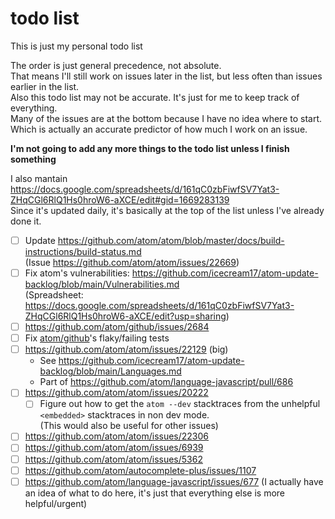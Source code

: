 # todo list

This is just my personal todo list

The order is just general precedence, not absolute.\
That means I'll still work on issues later in the list, but less often than issues earlier in the list.\
Also this todo list may not be accurate. It's just for me to keep track of everything.\
Many of the issues are at the bottom because I have no idea where to start. Which is actually an accurate predictor of how much I work on an issue.

**I'm not going to add any more things to the todo list unless I finish something**

I also mantain <https://docs.google.com/spreadsheets/d/161qC0zbFiwfSV7Yat3-ZHqCGl6RlQ1Hs0hroW6-aXCE/edit#gid=1669283139> \
Since it's updated daily, it's basically at the top of the list unless I've already done it.

- [ ] Update <https://github.com/atom/atom/blob/master/docs/build-instructions/build-status.md>\
      (Issue https://github.com/atom/atom/issues/22669)
- [ ] Fix atom's vulnerabilities: https://github.com/icecream17/atom-update-backlog/blob/main/Vulnerabilities.md \
      (Spreadsheet: https://docs.google.com/spreadsheets/d/161qC0zbFiwfSV7Yat3-ZHqCGl6RlQ1Hs0hroW6-aXCE/edit?usp=sharing)
- [ ] https://github.com/atom/github/issues/2684
- [ ] Fix [atom/github](https://github.com/atom/github)'s flaky/failing tests
- [ ] https://github.com/atom/atom/issues/22129 (big)
    - See https://github.com/icecream17/atom-update-backlog/blob/main/Languages.md
    - Part of https://github.com/atom/language-javascript/pull/686
- [ ] https://github.com/atom/atom/issues/20222
    - [ ] Figure out how to get the `atom --dev` stacktraces from the unhelpful `<embedded>` stacktraces in non dev mode.\
          (This would also be useful for other issues)
- [ ] https://github.com/atom/atom/issues/22306
- [ ] https://github.com/atom/atom/issues/6939
- [ ] https://github.com/atom/atom/issues/5362
- [ ] https://github.com/atom/autocomplete-plus/issues/1107
- [ ] https://github.com/atom/language-javascript/issues/677 (I actually have an idea of what to do here, it's just that everything else is more helpful/urgent)
